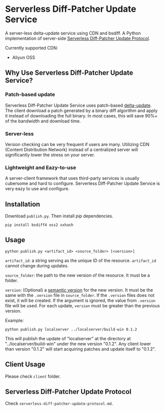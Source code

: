 # Serverless Diff-Patcher Update Service

A server-less delta-update service using CDN and bsdiff. A Python implementation of server-side [Serverless Diff-Patcher Update Protocol](./serverless-diff-patcher-update-protocol.md).

Currently supported CDN:

* Aliyun OSS

## Why Use Serverless Diff-Patcher Update Service?

### Patch-based update

Serverless Diff-Patcher Update Service uses patch-based [delta-update](https://en.wikipedia.org/wiki/Delta_update). The client download a patch generated by a binary diff algorithm and apply it instead of downloading the full binary. In most cases, this will save 90%+ of the bandwidth and download time.

### Server-less

Version checking can be very frequent if users are many. Utilizing CDN (Content Distribution Network) instead of a centralized server will significantly lower the stress on your server.

### Lightweight and Eazy-to-use

A server-client framework that uses third-party services is usually cubersome and hard to configure. Serverless Diff-Patcher Update Service is very eazy to use and configure.

## Installation

Download `publish.py`. Then install pip dependencies.

`pip install bsdiff4 oss2 xxhash`

## Usage

`python publish.py <artifact_id> <source_folder> [<version>]`

`artifact_id`: a string serving as the unique ID of the resource. `artifact_id` cannot change during updates.

`source_folder`: the path to the new version of the resource. It must be a folder.

`version`: (Optional) a [semantic version](https://semver.org/) for the new version. It must be the same with the `.version` file in `source_folder`. If the `.version` files does not exist, it will be created. If the argument is ignored, the value from `.version` file will be used. For each update, `version` must be greater than the previous version.

Example:

`python publish.py localserver ../localserver/build-win 0.1.2`

This will publish the update of "localserver" at the directory at "../localserver/build-win" under the new version "0.1.2". Any client lower than version "0.1.2" will start acquiring patches and update itself to "0.1.2".

## Client Usage

Please check `client` folder.

## Serverless Diff-Patcher Update Protocol

Check `serverless-diff-patcher-update-protocol.md`.
